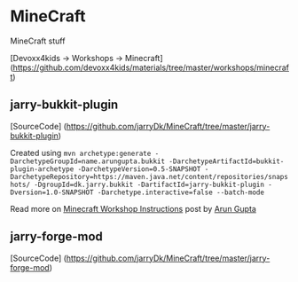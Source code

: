 MineCraft
=========

MineCraft stuff

[Devoxx4kids -> Workshops -> Minecraft] (https://github.com/devoxx4kids/materials/tree/master/workshops/minecraft)

jarry-bukkit-plugin
---
[SourceCode] (https://github.com/jarryDk/MineCraft/tree/master/jarry-bukkit-plugin)

Created using
`mvn archetype:generate -DarchetypeGroupId=name.arungupta.bukkit -DarchetypeArtifactId=bukkit-plugin-archetype -DarchetypeVersion=0.5-SNAPSHOT -DarchetypeRepository=https://maven.java.net/content/repositories/snapshots/ -DgroupId=dk.jarry.bukkit -DartifactId=jarry-bukkit-plugin -Dversion=1.0-SNAPSHOT -Darchetype.interactive=false --batch-mode`

Read more on [Minecraft Workshop Instructions](https://java4kids.java.net/minecraft-workshop/mar2013/steps.html) post by  [Arun Gupta](https://twitter.com/arungupta)

jarry-forge-mod
---

[SourceCode] (https://github.com/jarryDk/MineCraft/tree/master/jarry-forge-mod)
